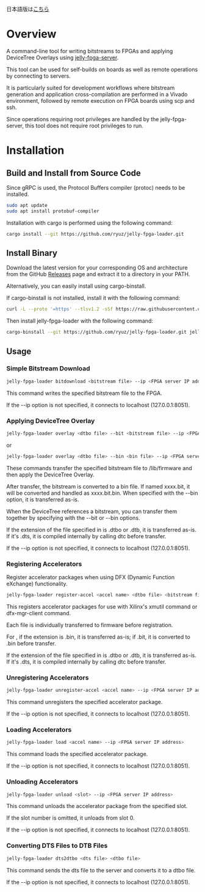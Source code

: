 日本語版は[こちら](README.md)

# Overview

A command-line tool for writing bitstreams to FPGAs and applying DeviceTree Overlays using [jelly-fpga-server](https://github.com/ryuz/jelly-fpga-server).

This tool can be used for self-builds on boards as well as remote operations by connecting to servers.

It is particularly suited for development workflows where bitstream generation and application cross-compilation are performed in a Vivado environment, followed by remote execution on FPGA boards using scp and ssh.

Since operations requiring root privileges are handled by the jelly-fpga-server, this tool does not require root privileges to run.

# Installation

## Build and Install from Source Code

Since gRPC is used, the Protocol Buffers compiler (protoc) needs to be installed.

```bash
sudo apt update
sudo apt install protobuf-compiler
```

Installation with cargo is performed using the following command:

```bash
cargo install --git https://github.com/ryuz/jelly-fpga-loader.git
```

## Install Binary

Download the latest version for your corresponding OS and architecture from the GitHub [Releases](https://github.com/ryuz/jelly-fpga-loader/releases) page and extract it to a directory in your PATH.

Alternatively, you can easily install using cargo-binstall.

If cargo-binstall is not installed, install it with the following command:

```bash
curl -L --proto '=https' --tlsv1.2 -sSf https://raw.githubusercontent.com/cargo-bins/cargo-binstall/main/install-from-binstall-release.sh | bash
```

Then install jelly-fpga-loader with the following command:

```bash
cargo-binstall --git https://github.com/ryuz/jelly-fpga-loader.git jelly-fpga-loader
```

## Usage

### Simple Bitstream Download

```bash
jelly-fpga-loader bitdownload <bitstream file> --ip <FPGA server IP address>
```

This command writes the specified bitstream file to the FPGA.

If the --ip option is not specified, it connects to localhost (127.0.0.1:8051).


### Applying DeviceTree Overlay

```bash
jelly-fpga-loader overlay <dtbo file> --bit <bitstream file> --ip <FPGA server IP address>
```

or

```bash
jelly-fpga-loader overlay <dtbo file> --bin <bin file> --ip <FPGA server IP address>
```

These commands transfer the specified bitstream file to /lib/firmware and then apply the DeviceTree Overlay.

After transfer, the bitstream is converted to a bin file. If named xxxx.bit, it will be converted and handled as xxxx.bit.bin. When specified with the --bin option, it is transferred as-is.

When the DeviceTree references a bitstream, you can transfer them together by specifying with the --bit or --bin options.

If the extension of the file specified in <dtbo file> is .dtbo or .dtb, it is transferred as-is. If it's .dts, it is compiled internally by calling dtc before transfer.

If the --ip option is not specified, it connects to localhost (127.0.0.1:8051).


### Registering Accelerators

Register accelerator packages when using DFX (Dynamic Function eXchange) functionality.

```bash
jelly-fpga-loader register-accel <accel name> <dtbo file> <bitstream file> --json <json file> --ip <FPGA server IP address>
```

This registers accelerator packages for use with Xilinx's xmutil command or dfx-mgr-client command.

Each file is individually transferred to firmware before registration.

For <bitstream file>, if the extension is .bin, it is transferred as-is; if .bit, it is converted to .bin before transfer.

If the extension of the file specified in <dtbo file> is .dtbo or .dtb, it is transferred as-is. If it's .dts, it is compiled internally by calling dtc before transfer.

### Unregistering Accelerators

```bash
jelly-fpga-loader unregister-accel <accel name> --ip <FPGA server IP address>
```

This command unregisters the specified accelerator package.

If the --ip option is not specified, it connects to localhost (127.0.0.1:8051).

### Loading Accelerators

```bash
jelly-fpga-loader load <accel name> --ip <FPGA server IP address>
```

This command loads the specified accelerator package.

If the --ip option is not specified, it connects to localhost (127.0.0.1:8051).

### Unloading Accelerators

```bash
jelly-fpga-loader unload <slot> --ip <FPGA server IP address>
```

This command unloads the accelerator package from the specified slot.

If the slot number is omitted, it unloads from slot 0.

If the --ip option is not specified, it connects to localhost (127.0.0.1:8051).


### Converting DTS Files to DTB Files

```bash
jelly-fpga-loader dts2dtbo <dts file> <dtbo file>
```

This command sends the dts file to the server and converts it to a dtbo file.

If the --ip option is not specified, it connects to localhost (127.0.0.1:8051).